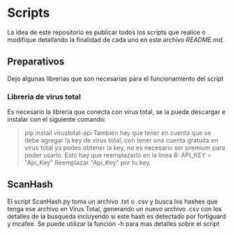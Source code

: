 # Scripts
La idea de este repositorio es publicar todos los scripts que realice o modifique detallando la finalidad de cada uno en este archivo *README.md*.

## Preparativos
Dejo algunas librerias que son necesarias para el funcionamiento del script

### Libreria de virus total
Es necesario la libreria que conecta con virus total, se la puede descargar e instalar con el siguiente comando:
> pip install virustotal-api
También hay que tener en cuenta que se debe agregar la key de virus total, con tener una cuenta gratuita en virus total ya podes obtener la key, no es necesario ser premium para poder usarlo.
Esto hay que reemplazarlo en la linea 8:
> API_KEY = "Api_Key"
Reemplazar "Api_Key" por tu key.

## ScanHash
El script ScanHash.py toma un archivo .txt o .csv y busca los hashes que tenga ese archivo en Virus Total, generando un nuevo archivo .csv con los detalles de la busqueda incluyendo si este hash es detectado por fortiguard y mcafee.
Se puede utilizar la función -h para mas detalles sobre el script
